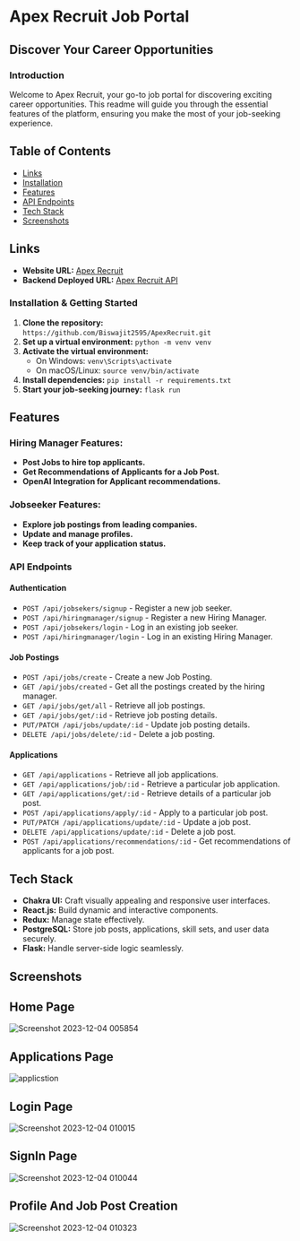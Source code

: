 # Apex Recruit Job Portal

## Discover Your Career Opportunities

### Introduction

Welcome to Apex Recruit, your go-to job portal for discovering exciting career opportunities. This readme will guide you through the essential features of the platform, ensuring you make the most of your job-seeking experience.

## Table of Contents

- [Links](#links)
- [Installation](#installation--getting-started)
- [Features](#features)
- [API Endpoints](#api-endpoints)
- [Tech Stack](#tech-stack)
- [Screenshots](#screenshots)

## Links

- **Website URL:** [Apex Recruit](https://apexrecruit.netlify.app/)
- **Backend Deployed URL:** [Apex Recruit API](https://apexrecruit-api-flask-app.onrender.com)

### **Installation & Getting Started**

1. **Clone the repository:** `https://github.com/Biswajit2595/ApexRecruit.git`
2. **Set up a virtual environment:** `python -m venv venv`
3. **Activate the virtual environment:**
   - On Windows: `venv\Scripts\activate`
   - On macOS/Linux: `source venv/bin/activate`
4. **Install dependencies:** `pip install -r requirements.txt`
5. **Start your job-seeking journey:** `flask run`

## Features

### Hiring Manager Features:

- **Post Jobs to hire top applicants.**
- **Get Recommendations of Applicants for a Job Post.**
- **OpenAI Integration for Applicant recommendations.**

### Jobseeker Features:

- **Explore job postings from leading companies.**
- **Update and manage profiles.**
- **Keep track of your application status.**

### **API Endpoints**

#### **Authentication**

- `POST /api/jobsekers/signup` - Register a new job seeker.
- `POST /api/hiringmanager/signup` - Register a new Hiring Manager.
- `POST /api/jobsekers/login` - Log in an existing job seeker.
- `POST /api/hiringmanager/login` - Log in an existing Hiring Manager.

#### **Job Postings**

- `POST /api/jobs/create` - Create a new Job Posting.
- `GET /api/jobs/created` - Get all the postings created by the hiring manager.
- `GET /api/jobs/get/all` - Retrieve all job postings.
- `GET /api/jobs/get/:id` - Retrieve job posting details.
- `PUT/PATCH /api/jobs/update/:id` - Update job posting details.
- `DELETE /api/jobs/delete/:id` - Delete a job posting.

#### **Applications**

- `GET /api/applications` - Retrieve all job applications.
- `GET /api/applications/job/:id` - Retrieve a particular job application.
- `GET /api/applications/get/:id` - Retrieve details of a particular job post.
- `POST /api/applications/apply/:id` - Apply to a particular job post.
- `PUT/PATCH /api/applications/update/:id` - Update a job post.
- `DELETE /api/applications/update/:id` - Delete a job post.
- `POST /api/applications/recommendations/:id` - Get recommendations of applicants for a job post.

## Tech Stack

- **Chakra UI:** Craft visually appealing and responsive user interfaces.
- **React.js:** Build dynamic and interactive components.
- **Redux:** Manage state effectively.
- **PostgreSQL:** Store job posts, applications, skill sets, and user data securely.
- **Flask:** Handle server-side logic seamlessly.

## Screenshots

## Home Page
![Screenshot 2023-12-04 005854](https://github.com/Biswajit2595/ApexRecruit/assets/115461295/d8b070f7-ea5b-45b9-b306-8f1b1f4cb0cd)

## Applications Page
![applicstion](https://github.com/Biswajit2595/ApexRecruit/assets/115461295/99039e56-40f0-47a5-bd9d-60b787e21797)

## Login Page
![Screenshot 2023-12-04 010015](https://github.com/Biswajit2595/ApexRecruit/assets/115461295/2e9b1579-d837-4ce2-b7d7-80ef54a66a8e)

## SignIn Page
![Screenshot 2023-12-04 010044](https://github.com/Biswajit2595/ApexRecruit/assets/115461295/dae4d74d-e989-4639-bc11-7a7f73563905)

## Profile And Job Post Creation
![Screenshot 2023-12-04 010323](https://github.com/Biswajit2595/ApexRecruit/assets/115461295/d4bdf360-942b-4113-b90b-6221ec20fb47)

